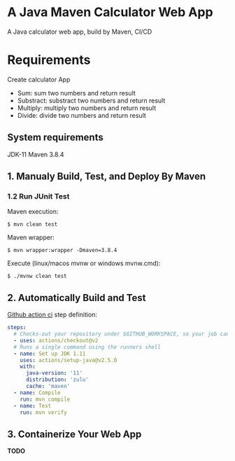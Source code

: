 # A Java Maven Calculator Web App
A Java calculator web app, build by Maven, CI/CD

# Requirements

Create calculator App
* Sum: sum two numbers and return result
* Substract: substract two numbers and return result
* Multiply: multiply two numbers and return result
* Divide: divide two numbers and return result

## System requirements

JDK-11
Maven 3.8.4

## 1. Manualy Build, Test, and Deploy By Maven

### 1.2 Run JUnit Test

Maven execution:
```console
$ mvn clean test
```

Maven wrapper:
```console
$ mvn wrapper:wrapper -Dmaven=3.8.4
```

Execute (linux/macos mvnw or windows mvnw.cmd):
```console
$ ./mvnw clean test
```

## 2. Automatically Build and Test

[Github action ci](.github/workflows/ci.yml) step definition:
```yaml
steps:
  # Checks-out your repository under $GITHUB_WORKSPACE, so your job can access it
  - uses: actions/checkout@v2
  # Runs a single command using the runners shell
  - name: Set up JDK 1.11
    uses: actions/setup-java@v2.5.0
    with:
      java-version: '11'
      distribution: 'zulu'
      cache: 'maven'
  - name: Compile
    run: mvn compile
  - name: Test
    run: mvn verify
```

## 3. Containerize Your Web App

**TODO**
